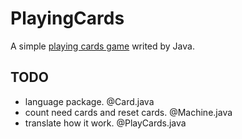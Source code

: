 # PlayingCards
A simple [playing cards game](https://en.wikipedia.org/wiki/Playing_card) writed by Java.

## TODO
* language package. @Card.java
* count need cards and reset cards. @Machine.java
* translate how it work. @PlayCards.java

